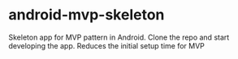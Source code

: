 # android-mvp-skeleton

Skeleton app for MVP pattern in Android. Clone the repo and start developing the app. Reduces the initial setup time for MVP
